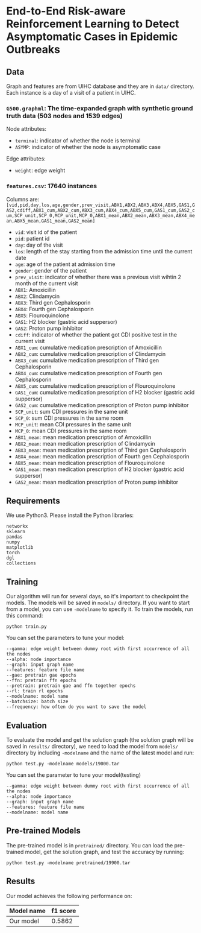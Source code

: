 # End-to-End Risk-aware Reinforcement Learning to Detect Asymptomatic Cases in Epidemic Outbreaks

## Data
Graph and features are from UIHC database and they are in `data/` directory.
Each instance is a day of a visit of a patient in UIHC.

### `G500.graphml`: The time-expanded graph with synthetic ground truth data (503 nodes and 1539 edges)
Node attributes:
- `terminal`: indicator of whether the node is terminal
- `ASYMP`: indicator of whether the node is asymptomatic case

Edge attributes:
- `weight`: edge weight
### `features.csv`: 17640 instances
Columns are: `[vid,pid,day,los,age,gender,prev_visit,ABX1,ABX2,ABX3,ABX4,ABX5,GAS1,GAS2,cdiff,ABX1_cum,ABX2_cum,ABX3_cum,ABX4_cum,ABX5_cum,GAS1_cum,GAS2_cum,SCP_unit,SCP_0,MCP_unit,MCP_0,ABX1_mean,ABX2_mean,ABX3_mean,ABX4_mean,ABX5_mean,GAS1_mean,GAS2_mean]`
- `vid`: visit id of the patient
- `pid`: patient id
- `day`: day of the visit
- `los`: length of the stay starting from the admission time until the current date
- `age`: age of the patient at admission time
- `gender`: gender of the patient
- `prev_visit`: indicator of whether there was a previous visit wihtin 2 month of the current visit
- `ABX1`: Amoxicillin
- `ABX2`: Clindamycin
- `ABX3`: Third gen Cephalosporin
- `ABX4`: Fourth gen Cephalosporin
- `ABX5`: Flouroquinolone
- `GAS1`: H2 blocker (gastric acid suppersor)
- `GAS2`: Proton pump inhibitor
- `cdiff`: indicator of whether the patient got CDI positive test in the current visit
- `ABX1_cum`: cumulative medication prescription of Amoxicillin
- `ABX2_cum`: cumulative medication prescription of Clindamycin
- `ABX3_cum`: cumulative medication prescription of Third gen Cephalosporin
- `ABX4_cum`: cumulative medication prescription of Fourth gen Cephalosporin
- `ABX5_cum`: cumulative medication prescription of Flouroquinolone
- `GAS1_cum`: cumulative medication prescription of H2 blocker (gastric acid suppersor)
- `GAS2_cum`: cumulative medication prescription of Proton pump inhibitor
- `SCP_unit`: sum CDI pressures in the same unit
- `SCP_0`: sum CDI pressures in the same room
- `MCP_unit`: mean CDI pressures in the same unit
- `MCP_0`: mean CDI pressures in the same room
- `ABX1_mean`: mean medication prescription of Amoxicillin 
- `ABX2_mean`: mean medication prescription of Clindamycin
- `ABX3_mean`: mean medication prescription of Third gen Cephalosporin
- `ABX4_mean`: mean medication prescription of Fourth gen Cephalosporin
- `ABX5_mean`: mean medication prescription of Flouroquinolone
- `GAS1_mean`: mean medication prescription of H2 blocker (gastric acid suppersor)
- `GAS2_mean`: mean medication prescription of Proton pump inhibitor

## Requirements

We use Python3. Please install the Python libraries:
```setup
networkx
sklearn
pandas
numpy
matplotlib
torch
dgl
collections
```

## Training
Our algorithm will run for several days, so it's important to checkpoint the models.
The models will be saved in `models/` directory. If you want to start from a model, 
you can use `-modelname` to specify it.
To train the models, run this command:
```train
python train.py
```
You can set the parameters to tune your model:
```
--gamma: edge weight between dummy root with first occurrence of all the nodes
--alpha: node importance
--graph: input graph name
--features: feature file name
--gae: pretrain gae epochs
--ffn: pretrain ffn epochs
--pretrain: pretrain gae and ffn together epochs
--rl: train rl epochs
--modelname: model name
--batchsize: batch size
--frequency: how often do you want to save the model
```

## Evaluation
To evaluate the model and get the solution graph 
(the solution graph will be saved in `results/` directory), 
we need to load the model from `models/` directory by including `-modelname` and the 
name of the latest model
and run:
```eval
python test.py -modelname models/19000.tar
```
You can set the parameter to tune your model(testing)
```
--gamma: edge weight between dummy root with first occurrence of all the nodes
--alpha: node importance
--graph: input graph name
--features: feature file name
--modelname: model name
```

## Pre-trained Models

The pre-trained model is in `pretrained/` directory. You can load the pre-trained
model, get the solution graph, and test the accuracy by running:
```
python test.py -modelname pretrained/19900.tar
```

## Results

Our model achieves the following performance on:

| Model name | f1 score  |
|------------|-----------|
| Our model  | 0.5862    |